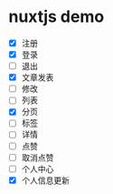# nuxtjs demo

- [x] 注册
- [x] 登录
- [ ] 退出
- [x] 文章发表
- [ ] 修改
- [ ] 列表
- [x] 分页
- [ ] 标签
- [ ] 详情
- [ ] 点赞
- [ ] 取消点赞
- [ ] 个人中心
- [x] 个人信息更新